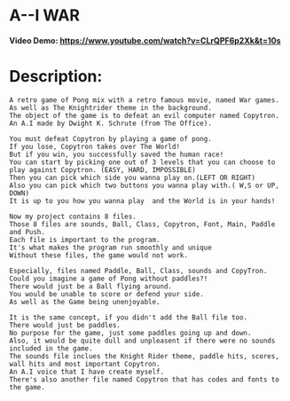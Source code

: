 # A--I WAR

#### Video Demo: https://www.youtube.com/watch?v=CLrQPF6p2Xk&t=10s

# Description:

    A retro game of Pong mix with a retro famous movie, named War games. 
    As well as The Knightrider theme in the background. 
    The object of the game is to defeat an evil computer named Copytron. 
    An A.I made by Dwight K. Schrute (from The Office).
    
    You must defeat Copytron by playing a game of pong. 
    If you lose, Copytron takes over The World! 
    But if you win, you successfully saved the human race! 
    You can start by picking one out of 3 levels that you can choose to play against Copytron. (EASY, HARD, IMPOSSIBLE)
    Then you can pick which side you wanna play on.(LEFT OR RIGHT)
    Also you can pick which two buttons you wanna play with.( W,S or UP, DOWN)
    It is up to you how you wanna play  and the World is in your hands!
    
    Now my project contains 8 files.
    Those 8 files are sounds, Ball, Class, Copytron, Font, Main, Paddle and Push.
    Each file is important to the program. 
    It's what makes the program run smoothly and unique
    Without these files, the game would not work.
    
    Especially, files named Paddle, Ball, Class, sounds and CopyTron.
    Could you imagine a game of Pong without paddles?!
    There would just be a Ball flying around.
    You would be unable to score or defend your side.
    As well as the Game being unenjoyable.
    
    It is the same concept, if you didn't add the Ball file too.
    There would just be paddles.
    No purpose for the game, just some paddles going up and down.
    Also, it would be quite dull and unpleasent if there were no sounds included in the game.
    The sounds file inclues the Knight Rider theme, paddle hits, scores, wall hits and most important Copytron.
    An A.I voice that I have create myself.
    There's also another file named Copytron that has codes and fonts to the game.
